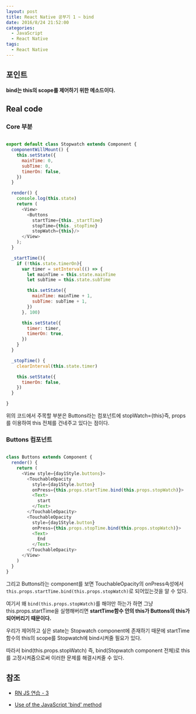 ```yaml
---
layout: post
title: React Native 공부기 1 ~ bind
date: 2016/8/24 21:52:00
categories:
  - JavaScript
  - React Native
tags:
  - React Native
---
```


## 포인트

**bind는 this의 scope를 제어하기 위한 메소드이다.**

## Real code

### Core 부분

```javascript

export default class Stopwatch extends Component {
  componentWillMount() {
    this.setState({
      mainTime: 0,
      subTime: 0,
      timerOn: false,
    })
  }

  render() {
    console.log(this.state)
    return (
      <View>
        <Buttons
          startTime={this._startTime}
          stopTime={this._stopTime}
          stopWatch={this}/>
      </View>
    );
  }

  _startTime(){
    if (!this.state.timerOn){
      var timer = setInterval(() => {
        let mainTime = this.state.mainTime
        let subTime = this.state.subTime

        this.setState({
          mainTime: mainTime + 1,
          subTime: subTime + 1,
        })
      }, 100)

      this.setState({
        timer: timer,
        timerOn: true,
      })
    }
  }

  _stopTime() {
    clearInterval(this.state.timer)

    this.setState({
      timerOn: false,
    })
  }

}
```

위의 코드에서 주목할 부분은 Buttons라는 컴포넌트에 stopWatch={this}즉,
props를 이용하여 this 전체를 건네주고 있다는 점이다.


### Buttons 컴포넌트

```javascript

class Buttons extends Component {
  render() {
    return (
      <View style={day1Style.buttons}>
        <TouchableOpacity
          style={day1Style.button}
          onPress={this.props.startTime.bind(this.props.stopWatch)}>
          <Text>
            start
          </Text>
        </TouchableOpacity>
        <TouchableOpacity
          style={day1Style.button}
          onPress={this.props.stopTime.bind(this.props.stopWatch)}>
          <Text>
            End
          </Text>
        </TouchableOpacity>
      </View>
    )
  }
}

```

그리고 Buttons라는 component를 보면 TouchableOpacity의 onPress속성에서
`this.props.startTime.bind(this.props.stopWatch)`로 되어있는것을 알 수 있다.

여기서 왜 `bind(this.props.stopWatch)`를 해야만 하는가 하면
그냥 this.props.startTime을 실행해버리면
**startTime함수 안의 this가 Buttons의 this가 되어버리기 때문이다.**

우리가 제어하고 싶은 state는 Stopwatch component에 존재하기 때문에
startTime함수의 this의 scope를 Stopwatch에 bind시켜줄 필요가 있다.

따라서 bind(this.props.stopWatch) 즉, bind(Stopwatch component 전체)로 this를 고정시켜줌으로써
이러한 문제를 해결시켜줄 수 있다.

## 참조
- [RN JS 연습 - 3](https://g6ling.gitbooks.io/react-native-tutorial-korean/content/2_5ko.html)

- [Use of the JavaScript 'bind' method](http://stackoverflow.com/questions/2236747/use-of-the-javascript-bind-method)
